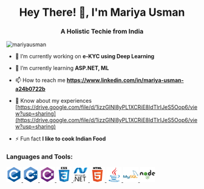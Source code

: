 <h1 align="center">Hey There! 👋, I'm Mariya Usman</h1>
<h3 align="center">A Holistic Techie from India</h3>

<p align="left"> <img src="https://komarev.com/ghpvc/?username=mariyausman&label=Profile%20views&color=0e75b6&style=flat" alt="mariyausman" /> </p>

- 🔭 I’m currently working on **e-KYC using Deep Learning**

- 🌱 I’m currently learning **ASP.NET, ML**

- 📫 How to reach me **https://www.linkedin.com/in/mariya-usman-a24b0722b**

- 📄 Know about my experiences [https://drive.google.com/file/d/1izzGlNl8yPL1XCRiE8ldTlrIJeS5Oop6/view?usp=sharing](https://drive.google.com/file/d/1izzGlNl8yPL1XCRiE8ldTlrIJeS5Oop6/view?usp=sharing)

- ⚡ Fun fact **I like to cook Indian Food**

<p align="left">
</p>

<h3 align="left">Languages and Tools:</h3>
<p align="left"> <a href="https://www.cprogramming.com/" target="_blank" rel="noreferrer"> <img src="https://raw.githubusercontent.com/devicons/devicon/master/icons/c/c-original.svg" alt="c" width="40" height="40"/> </a> <a href="https://www.w3schools.com/cpp/" target="_blank" rel="noreferrer"> <img src="https://raw.githubusercontent.com/devicons/devicon/master/icons/cplusplus/cplusplus-original.svg" alt="cplusplus" width="40" height="40"/> </a> <a href="https://www.w3schools.com/cs/" target="_blank" rel="noreferrer"> <img src="https://raw.githubusercontent.com/devicons/devicon/master/icons/csharp/csharp-original.svg" alt="csharp" width="40" height="40"/> </a> <a href="https://www.w3schools.com/css/" target="_blank" rel="noreferrer"> <img src="https://raw.githubusercontent.com/devicons/devicon/master/icons/css3/css3-original-wordmark.svg" alt="css3" width="40" height="40"/> </a> <a href="https://dotnet.microsoft.com/" target="_blank" rel="noreferrer"> <img src="https://raw.githubusercontent.com/devicons/devicon/master/icons/dot-net/dot-net-original-wordmark.svg" alt="dotnet" width="40" height="40"/> </a> <a href="https://www.w3.org/html/" target="_blank" rel="noreferrer"> <img src="https://raw.githubusercontent.com/devicons/devicon/master/icons/html5/html5-original-wordmark.svg" alt="html5" width="40" height="40"/> </a> <a href="https://www.java.com" target="_blank" rel="noreferrer"> <img src="https://raw.githubusercontent.com/devicons/devicon/master/icons/java/java-original.svg" alt="java" width="40" height="40"/> </a> <a href="https://www.mysql.com/" target="_blank" rel="noreferrer"> <img src="https://raw.githubusercontent.com/devicons/devicon/master/icons/mysql/mysql-original-wordmark.svg" alt="mysql" width="40" height="40"/> </a> <a href="https://nodejs.org" target="_blank" rel="noreferrer"> <img src="https://raw.githubusercontent.com/devicons/devicon/master/icons/nodejs/nodejs-original-wordmark.svg" alt="nodejs" width="40" height="40"/> </a> </p>
